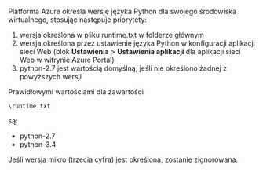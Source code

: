 Platforma Azure określa wersję języka Python dla swojego środowiska wirtualnego, stosując następuje priorytety:

1. wersja określona w pliku runtime.txt w folderze głównym
2. wersja określona przez ustawienie języka Python w konfiguracji aplikacji sieci Web (blok **Ustawienia** > **Ustawienia aplikacji** dla aplikacji sieci Web w witrynie Azure Portal)
3. python-2.7 jest wartością domyślną, jeśli nie określono żadnej z powyższych wersji

Prawidłowymi wartościami dla zawartości 

    \runtime.txt

są:

* python-2.7
* python-3.4

Jeśli wersja mikro (trzecia cyfra) jest określona, zostanie zignorowana.

<!--HONumber=Sep16_HO3-->


